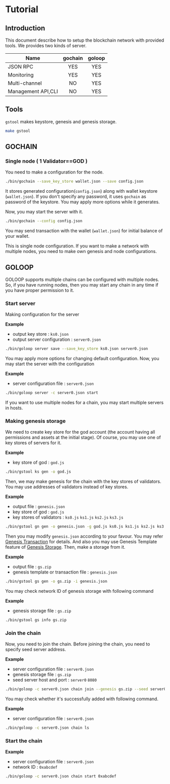 # Tutorial

## Introduction

This document describe how to setup the blockchain network with provided tools.
We provides two kinds of server.

| Name                  | gochain | goloop |
| -----                 | :-----: | :----: |
| JSON RPC              | YES     | YES    |
| Monitoring            | YES     | YES    |
| Multi-channel         | NO      | YES    |
| Management API,CLI    | NO      | YES    |

## Tools

`gstool` makes keystore, genesis and genesis storage.
```bash
make gstool
```

## GOCHAIN

### Single node ( 1 Validator==GOD )

You need to make a configuration for the node.

```bash
./bin/gochain --save_key_store wallet.json --save config.json
```

It stores generated configuration(`config.json`) along with wallet keystore
(`wallet.json`). If you don't specify any password, it uses `gochain` as 
password of the keystore. You may apply more options while it generates.

Now, you may start the server with it.

```bash
./bin/gochain --config config.json
```

You may send transaction with the wallet (`wallet.json`) for initial balance
of your wallet.

This is single node configuration. If you want to make a network with multiple
nodes, you need to make own genesis and node configurations.

## GOLOOP

GOLOOP supports multiple chains can be configured with multiple nodes.
So, if you have running nodes, then you may start any chain in any time
if you have proper permission to it.

### Start server

Making configuration for the server

**Example**
* output key store : `ks0.json`
* output server configuration : `server0.json`
```bash
./bin/goloop server save --save_key_store ks0.json server0.json
```

You may apply more options for changing default configuration.
Now, you may start the server with the configuration

**Example**
* server configuration file : `server0.json`
```bash
./bin/goloop server -c server0.json start
```

If you want to use multiple nodes for a chain, you may start multiple servers in
hosts.

### Making genesis storage

We need to create key store for the god account (the account having all
permissions and assets at the initial stage). Of course, you may use
one of key stores of servers for it.

**Example**
* key store of god : `god.js`
```bash
./bin/gstool ks gen -o god.js
```

Then, we may make genesis for the chain with the key stores of validators.
You may use addresses of validators instead of key stores.

**Example**
* output file : `genesis.json`
* key store of god : `god.js`
* key stores of validators : `ks0.js` `ks1.js` `ks2.js` `ks3.js`
```bash
./bin/gstool gn gen -o genesis.json -g god.js ks0.js ks1.js ks2.js ks3.js
```

Then you may modify `genesis.json` according to your favour.
You may refer [Genesis Transaction](genesis_tx.md) for details.
And also you may use Genesis Template feature of
[Genesis Storage](genesis_storage.md). Then, make a storage from it.

**Example**
* output file : `gs.zip`
* genesis template or transaction file : `genesis.json`
```bash
./bin/gstool gs gen -o gs.zip -i genesis.json
```

You may check network ID of genesis storage with following command

**Example**
* genesis storage file : `gs.zip`
```bash
./bin/gstool gs info gs.zip
```

### Join the chain

Now, you need to join the chain. Before joining the chain, you need to specify
seed server address.

**Example**
* server configuration file : `server0.json`
* genesis storage file : `gs.zip`
* seed server host and port : `server0` `8080`
```bash
./bin/goloop -c server0.json chain join --genesis gs.zip --seed server0:8080
```

You may check whether it's successfully added with following command.

**Example**
* server configuration file : `server0.json`
```bash
./bin/goloop -c server0.json chain ls
```

### Start the chain

**Example**
* server configuration file : `server0.json`
* network ID   : `0xabcdef`
```bash
./bin/goloop -c server0.json chain start 0xabcdef
```

